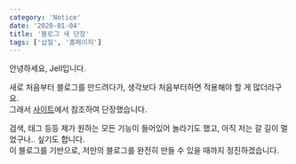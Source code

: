 ```yaml
---
category: 'Notice'
date: '2020-01-04'
title: '블로그 새 단장'
tags: ['삽질', '홈페이지']
---
```


안녕하세요, Jell입니다.

새로 처음부터 블로그를 만드려다가, 생각보다 처음부터하면 적용해야 할 게 많더라구요.  
그래서 [사이트](https://github.com/junhobaik)에서 참조하여 단장했습니다.

검색, 태그 등등 제가 원하는 모든 기능이 들어있어 놀라기도 했고, 아직 저는 갈 길이 멀었구나.. 싶기도 합니다.  
이 블로그를 기반으로, 저만의 블로그를 완전히 만들 수 있을 때까지 정진하겠습니다.
